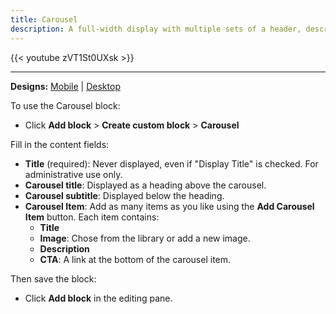 ```yaml
---
title: Carousel
description: A full-width display with multiple sets of a header, description, and call to action overlaid on top of an image.
---
```


{{< youtube zVT1St0UXsk >}}

-----

**Designs:** [Mobile](<../../../../../../assets/img/designs/lb/Carousels Mobile.png>) | [Desktop](<../../../../../../assets/img/designs/lb/Carousels Desktop.png>)

To use the Carousel block:

- Click **Add block** > **Create custom block** > **Carousel**

Fill in the content fields:

- **Title** (required): Never displayed, even if "Display Title" is checked. For administrative use only.
- **Carousel title**: Displayed as a heading above the carousel.
- **Carousel subtitle**: Displayed below the heading.
- **Carousel Item**: Add as many items as you like using the **Add Carousel Item** button. Each item contains:
  - **Title**
  - **Image**: Chose from the library or add a new image.
  - **Description**
  - **CTA**: A link at the bottom of the carousel item.

Then save the block:

- Click **Add block** in the editing pane.